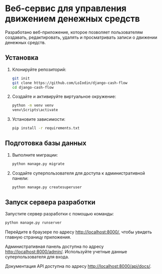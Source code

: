 # Веб-сервис для управления движением денежных средств 

Разработано веб-приложение, которое позволяет пользователям создавать, редактировать, удалять и просматривать записи о движении денежных средств.

## Установка

1. Клонируйте репозиторий:
   ```bash
   git init
   git clone https://github.com/LoIodin/django-cash-flow
   cd django-cash-flow
   ```

2. Создайте и активируйте виртуальное окружение:
   ```bash
   python -m venv venv
   venv\Scripts\activate     
   ```

3. Установите зависимости:
   ```bash
   pip install -r requirements.txt
   ```

## Подготовка базы данных

1. Выполните миграции:
   ```bash
   python manage.py migrate
   ```

2. Создайте суперпользователя для доступа к административной панели:
   ```bash
   python manage.py createsuperuser
   ```

## Запуск сервера разработки

Запустите сервер разработки с помощью команды:
```bash
python manage.py runserver
```

Перейдите в браузере по адресу [http://localhost:8000/](http://localhost:8000/), чтобы увидеть главную страницу приложения.

Административная панель доступна по адресу [http://localhost:8000/admin/](http://localhost:8000/admin). Используйте учетные данные суперпользователя для входа.

Документация API доступна по адресу [http://localhost:8000/api/docs/](http://localhost:8000/api/docs/).

